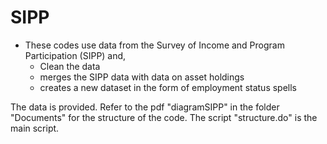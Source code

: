 # SIPP

- These codes use data from the Survey of Income and Program Participation (SIPP) and,
  - Clean the data
  - merges the SIPP data with data on asset holdings
  - creates a new dataset in the form of employment status spells

The data is provided. Refer to the pdf "diagramSIPP" in the folder "Documents" for the structure of the code. The script "structure.do" is the main script.
